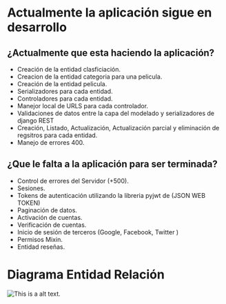 # Actualmente la aplicación sigue en desarrollo

## ¿Actualmente que esta haciendo la aplicación?

- Creación de la entidad clasficiación.
- Creacion de la entidad categoria para una pelicula.
- Creación de la entidad pelicula.
- Serializadores para cada entidad.
- Controladores para cada entidad.
- Manejor local de URLS para cada controlador.
- Validaciones de datos entre la capa del modelado y serializadores de django REST
- Creación, Listado, Actualización, Actualización parcial y eliminación de regsitros para cada entidad.
- Manejo de errores 400.

## ¿Que le falta a la aplicación para ser terminada?

- Control de errores del Servidor (+500).
- Sesiones.
- Tokens de autenticación utilizando la libreria pyjwt de (JSON WEB TOKEN)
- Paginación de datos.
- Activación de cuentas.
- Verificación de cuentas.
- Inicio de sesión de terceros (Google, Facebook, Twitter )
- Permisos Mixin.
- Entidad reseñas.


# Diagrama Entidad Relación 

![This is a alt text.](/ChrisVillarruel/api_rest_movies/images_github/mer.png "This is a sample image.")







